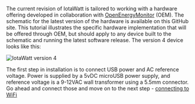 The current revision of IotaWatt is tailored to working with a hardware offering developed in collaboration with [OpenEnergyMonitor](https://community.openenergymonitor.org/) (OEM).  The schematic for the latest version of the hardware is available on this GitHub site.  This tutorial illustrates the specific hardware implementation that will be offered through OEM, but should apply to any device built to the schematic and running the latest software release. The version 4 device looks like this:

![IotaWatt version 4](http://iotawatt.com/Images/IotaWattincase.jpg)

The first step in installation is to connect USB power and AC reference voltage.  Power is supplied by a 5vDC microUSB power supply, and reference voltage is a 9-12VAC wall transformer using a 5.5mm connector. Go ahead and connect those and move on to the next step - [connecting to WiFi](https://github.com/boblemaire/IoTaWatt/wiki/Connecting-to-WiFi)
 